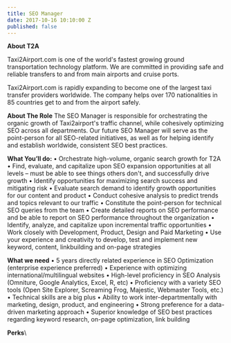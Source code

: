```yaml
---
title: SEO Manager
date: 2017-10-16 10:10:00 Z
published: false
---
```


**About T2A**

Taxi2Airport.com is one of the world's fastest growing ground transportation technology platform. We are committed in providing safe and reliable transfers to and from main airports and cruise ports.

Taxi2Airport.com is rapidly expanding to become one of the largest taxi transfer providers worldwide. The company helps over 170 nationalities in 85 countries get to and from the airport safely.


**About The Role**
The SEO Manager is responsible for orchestrating the organic growth of Taxi2airport's traffic channel, while cohesively optimizing SEO across all departments. Our future SEO Manager will serve as the point-person for all SEO-related initiatives, as well as for helping identify and establish worldwide, consistent SEO best practices.

**What You’ll do:**
•   Orchestrate high-volume, organic search growth for T2A
•   Find, evaluate, and capitalize upon SEO expansion opportunities at all levels – must be able to see things others don't, and successfully drive growth
•   Identify opportunities for maximizing search success and mitigating risk
•   Evaluate search demand to identify growth opportunities for our content and product
•   Conduct cohesive analysis to predict trends and topics relevant to our traffic
•   Constitute the point-person for technical SEO queries from the team
•   Create detailed reports on SEO performance and be able to report on SEO performance throughout the organization
•   Identify, analyze, and capitalize upon incremental traffic opportunities
•   Work closely with Development, Product, Design and Paid Marketing
•   Use your experience and creativity to develop, test and implement new keyword, content, linkbuilding and on-page strategies

**What we need**
•   5 years directly related experience in SEO Optimization (enterprise experience preferred)
•   Experience with optimizing international/multilingual websites
•   High-level proficiency in SEO Analysis (Omniture, Google Analytics, Excel, R, etc)
•   Proficiency with a variety SEO tools (Open Site Explorer, Screaming Frog, Majestic, Webmaster Tools, etc.)
•   Technical skills are a big plus
•   Ability to work inter-departmentally with marketing, design, product, and engineering
•   Strong preference for a data-driven marketing approach
•   Superior knowledge of SEO best practices regarding keyword research, on-page optimization, link building

**Perks**\
